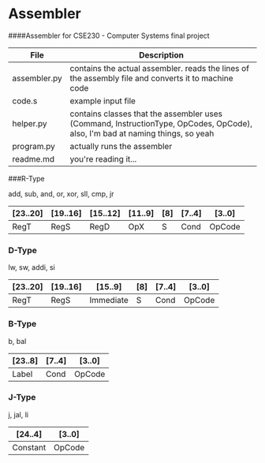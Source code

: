 # Assembler

####Assembler for CSE230 - Computer Systems final project

| File | Description |
|------|-------------|
| assembler.py | contains the actual assembler. reads the lines of the assembly file and converts it to machine code |
| code.s | example input file |
| helper.py | contains classes that the assembler uses (Command, InstructionType, OpCodes, OpCode), also, I'm bad at naming things, so yeah |
| program.py | actually runs the assembler |
| readme.md | you're reading it... |

###R-Type

add, sub, and, or, xor, sll, cmp, jr

| [23..20] | [19..16] | [15..12] | [11..9] | [8] | [7..4] | [3..0] |
|----------|----------|----------|---------|-----|--------|--------|
| RegT | RegS |RegD | OpX | S | Cond | OpCode |

### D-Type

lw, sw, addi, si

| [23..20] | [19..16] | [15..9] | [8] | [7..4] | [3..0] | 
|----|----|----|----|-----|-----|
| RegT | RegS | Immediate | S | Cond | OpCode |

### B-Type

b, bal

| [23..8] | [7..4] | [3..0] |
|---------|--------|--------|
| Label | Cond | OpCode |

### J-Type

j, jal, li

| [24..4] | [3..0] |
|---------|--------|
| Constant | OpCode |
